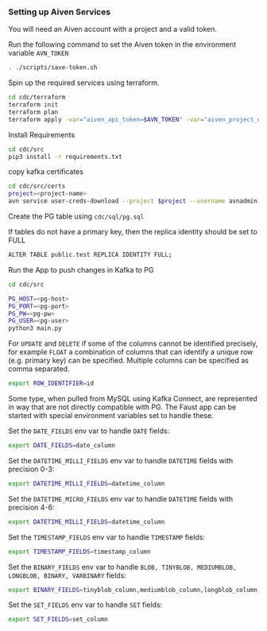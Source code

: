### Setting up Aiven Services
You will need an Aiven account with a project and a valid token. 

Run the following command to set the Aiven token in the environment variable `AVN_TOKEN`
```bash
. ./scripts/save-token.sh
```

Spin up the required services using terraform.
```bash
cd cdc/terraform
terraform init
terraform plan
terraform apply -var="aiven_api_token=$AVN_TOKEN" -var="aiven_project_name=<project-name>"
```

Install Requirements
```bash
cd cdc/src
pip3 install -r requirements.txt
```

copy kafka certificates
```bash
cd cdc/src/certs
project=<project-name>
avn service user-creds-download --project $project --username avnadmin cdc-demo-kafka
```

Create the PG table using `cdc/sql/pg.sql`

If tables do not have a primary key, then the replica identity should be set to FULL
```bash
ALTER TABLE public.test REPLICA IDENTITY FULL;
```

Run the App to push changes in Kafka to PG
```bash
cd cdc/src

PG_HOST=<pg-host>
PG_PORT=<pg-port>
PG_PW=<pg-pw>
PG_USER=<pg-user>
python3 main.py
```

For `UPDATE` and `DELETE` if some of the columns cannot be identified precisely, for example
`FLOAT` a combination of columns that can identify a unique row (e.g. primary key) can be 
specified. Multiple columns can be specified as comma separated.
```bash
export ROW_IDENTIFIER=id
```

Some type, when pulled from MySQL using Kafka Connect, are represented in way that are
not directly compatible with PG. The Faust app can be started with special environment variables
set to handle these.

Set the `DATE_FIELDS` env var to handle `DATE` fields:
```bash
export DATE_FIELDS=date_column
```

Set the `DATETIME_MILLI_FIELDS` env var to handle `DATETIME` fields with precision 0-3:
```bash
export DATETIME_MILLI_FIELDS=datetime_column
```

Set the `DATETIME_MICRO_FIELDS` env var to handle `DATETIME` fields with precision 4-6:
```bash
export DATETIME_MILLI_FIELDS=datetime_column
```

Set the `TIMESTAMP_FIELDS` env var to handle `TIMESTAMP` fields:
```bash
export TIMESTAMP_FIELDS=timestamp_column
```

Set the `BINARY_FIELDS` env var to handle `BLOB, TINYBLOB, MEDIUMBLOB, LONGBLOB, BINARY, VARBINARY` fields:
```bash
export BINARY_FIELDS=tinyblob_column,mediumblob_column,longblob_column,binary_column,varbinary_column,blob_column
```

Set the `SET_FIELDS` env var to handle `SET` fields:
```bash
export SET_FIELDS=set_column
```

